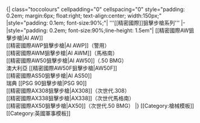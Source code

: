 {| class="toccolours" cellpadding="0" cellspacing="0" style="padding: 0.2em; margin:6px; float:right; text-align:center; width:150px;"
|style="padding: 0.1em; font-size:90%;"|
'''[[精密國際]]狙擊步槍系列'''
|-
|style="padding: 0.2em; font-size:90%;line-height: 1.5em"|
[[精密國際AW狙擊步槍|AI AW]] <br/>
[[精密國際AWP狙擊步槍|AI AWP]]（警用）<br/>
[[精密國際AWM狙擊步槍|AI AWM]]（馬格南）<br/>
[[精密國際AW50狙擊步槍|AI AW50]]（.50 BMG）<br/>
澳大利亞 [[精密國際AW50F狙擊步槍|AW50F]] <br/>
[[精密國際AS50狙擊步槍|AI AS50]]<br />
瑞典 [[PSG 90狙擊步槍|PSG 90]]<br />
[[精密國際AX308狙擊步槍|AX308]]（次世代.308）<br />
[[精密國際AX338狙擊步槍|AX338]]（次世代馬格南）<br />
[[精密國際AX50狙擊步槍|AX50]]（次世代.50 BMG）
|}
<noinclude>[[Category:槍械模板]]
[[Category:英國軍事模板]]</noinclude>